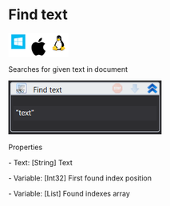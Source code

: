 # Find text

![](<../../../.gitbook/assets/image (12).png>)

Searches for given text in document

![](<../../../.gitbook/assets/image (312).png>)

Properties

&#x20;\- Text: \[String] Text

&#x20;\- Variable: \[Int32] First found index position

&#x20;\- Variable: \[List] Found indexes array
